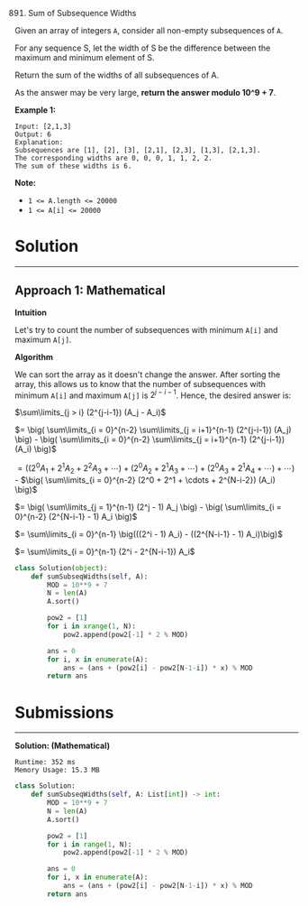 891. Sum of Subsequence Widths

Given an array of integers `A`, consider all non-empty subsequences of `A`.

For any sequence S, let the width of S be the difference between the maximum and minimum element of S.

Return the sum of the widths of all subsequences of A. 

As the answer may be very large, **return the answer modulo 10^9 + 7**.

 

**Example 1:**
```
Input: [2,1,3]
Output: 6
Explanation:
Subsequences are [1], [2], [3], [2,1], [2,3], [1,3], [2,1,3].
The corresponding widths are 0, 0, 0, 1, 1, 2, 2.
The sum of these widths is 6.
```

**Note:**

* `1 <= A.length <= 20000`
* `1 <= A[i] <= 20000`

# Solution
---
## Approach 1: Mathematical
**Intuition**

Let's try to count the number of subsequences with minimum `A[i]` and maximum `A[j]`.

**Algorithm**

We can sort the array as it doesn't change the answer. After sorting the array, this allows us to know that the number of subsequences with minimum `A[i]` and maximum `A[j]` is $2^{j-i-1}$. Hence, the desired answer is:

$\sum\limits_{j > i} (2^{j-i-1}) (A_j - A_i)$

$= \big( \sum\limits_{i = 0}^{n-2} \sum\limits_{j = i+1}^{n-1} (2^{j-i-1}) (A_j) \big) - \big( \sum\limits_{i = 0}^{n-2} \sum\limits_{j = i+1}^{n-1} (2^{j-i-1}) (A_i) \big)$

$= \big( (2^0 A_1 + 2^1 A_2 + 2^2 A_3 + \cdots) + (2^0 A_2 + 2^1 A_3 + \cdots) + (2^0 A_3 + 2^1 A_4 + \cdots) + \cdots \big)$ - $\big( \sum\limits_{i = 0}^{n-2} (2^0 + 2^1 + \cdots + 2^{N-i-2}) (A_i) \big)$

$= \big( \sum\limits_{j = 1}^{n-1} (2^j - 1) A_j \big) - \big( \sum\limits_{i = 0}^{n-2} (2^{N-i-1} - 1) A_i \big)$

$= \sum\limits_{i = 0}^{n-1} \big(((2^i - 1) A_i) - ((2^{N-i-1} - 1) A_i)\big)$

$= \sum\limits_{i = 0}^{n-1} (2^i - 2^{N-i-1}) A_i$

```python
class Solution(object):
    def sumSubseqWidths(self, A):
        MOD = 10**9 + 7
        N = len(A)
        A.sort()

        pow2 = [1]
        for i in xrange(1, N):
            pow2.append(pow2[-1] * 2 % MOD)

        ans = 0
        for i, x in enumerate(A):
            ans = (ans + (pow2[i] - pow2[N-1-i]) * x) % MOD
        return ans
```

# Submissions
---
**Solution: (Mathematical)**
```
Runtime: 352 ms
Memory Usage: 15.3 MB
```
```python
class Solution:
    def sumSubseqWidths(self, A: List[int]) -> int:
        MOD = 10**9 + 7
        N = len(A)
        A.sort()

        pow2 = [1]
        for i in range(1, N):
            pow2.append(pow2[-1] * 2 % MOD)

        ans = 0
        for i, x in enumerate(A):
            ans = (ans + (pow2[i] - pow2[N-1-i]) * x) % MOD
        return ans
```